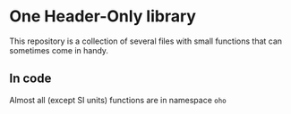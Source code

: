 # One Header-Only library

This repository is a collection of several files with small functions that can sometimes come in handy.

## In code

Almost all (except SI units) functions are in namespace `oho`